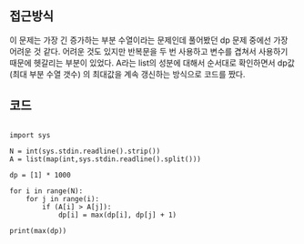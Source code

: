 ## 접근방식
이 문제는 가장 긴 증가하는 부분 수열이라는 문제인데 풀어봤던 dp 문제 중에선 가장 어려운 것 같다.
어려운 것도 있지만 반복문을 두 번 사용하고 변수를 겹쳐서 사용하기 때문에 헷갈리는 부분이 있었다.
A라는 list의 성분에 대해서 순서대로 확인하면서 dp값(최대 부분 수열 갯수) 의 최대값을 계속 갱신하는 방식으로 코드를 짰다.


## 코드
<pre><code>
import sys

N = int(sys.stdin.readline().strip())
A = list(map(int,sys.stdin.readline().split()))

dp = [1] * 1000

for i in range(N):
    for j in range(i):
        if (A[i] > A[j]):
            dp[i] = max(dp[i], dp[j] + 1)

print(max(dp))
</code></pre>

